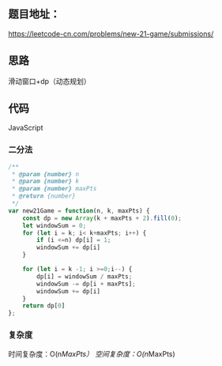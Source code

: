 ## 题目地址：

https://leetcode-cn.com/problems/new-21-game/submissions/



## 思路

滑动窗口+dp（动态规划）



## 代码

JavaScript

### 二分法

```javascript
/**
 * @param {number} n
 * @param {number} k
 * @param {number} maxPts
 * @return {number}
 */
var new21Game = function(n, k, maxPts) {
    const dp = new Array(k + maxPts + 2).fill(0);
    let windowSum = 0;
    for (let i = k; i< k+maxPts; i++) {
        if (i <=n) dp[i] = 1;
        windowSum += dp[i]
    }

    for (let i = k -1; i >=0;i--) {
        dp[i] = windowSum / maxPts;
        windowSum -= dp[i + maxPts];
        windowSum += dp[i]
    }
    return dp[0]
};
```



### 复杂度

时间复杂度：O(n*MaxPts）
空间复杂度：O(n*MaxPts) 

